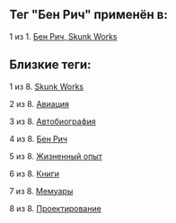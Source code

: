 ## Тег "Бен Рич" применён в:

1 из 1. [Бен Рич, Skunk Works](../Книги/Мемуары/Бен%20Рич%20-%20Skunk%20Works.md)

## Близкие теги:

1 из 8. [Skunk Works](./skunk%20works.md)

2 из 8. [Авиация](./авиация.md)

3 из 8. [Автобиография](./автобиография.md)

4 из 8. [Бен Рич](./бен%20рич.md)

5 из 8. [Жизненный опыт](./жизненный%20опыт.md)

6 из 8. [Книги](./книги.md)

7 из 8. [Мемуары](./мемуары.md)

8 из 8. [Проектирование](./проектирование.md)

